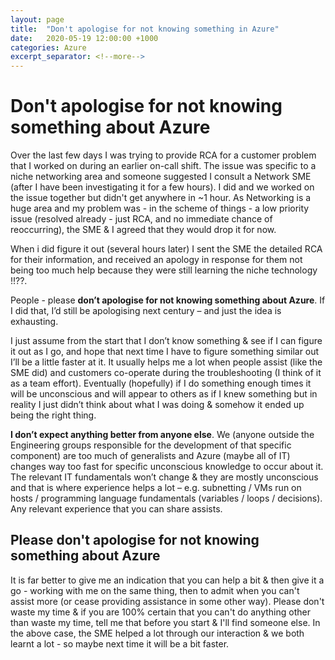 ```yaml
---
layout: page
title:  "Don't apologise for not knowing something in Azure"
date:   2020-05-19 12:00:00 +1000
categories: Azure
excerpt_separator: <!--more-->
---
```

# Don't apologise for not knowing something about Azure

Over the last few days I was trying to provide RCA for a customer problem that I worked on during an earlier on-call shift. The issue was specific to a niche networking area and someone suggested I consult a Network SME (after I have been investigating it for a few hours). I did and we worked on the issue together but didn't get anywhere in ~1 hour. As Networking is a huge area and my problem was - in the scheme of things - a low priority issue (resolved already - just RCA, and no immediate chance of reoccurring), the SME & I agreed that they would drop it for now.

When i did figure it out (several hours later) I sent the SME the detailed RCA for their information, and received an apology in response for them not being too much help because they were still learning the niche technology !!??.

People - please **don’t apologise for not knowing something about Azure**. If I did that, I’d still be apologising next century – and just the idea is exhausting.

I just assume from the start that I don’t know something & see if I can figure it out as I go, and hope that next time I have to figure something similar out I’ll be a little faster at it. It usually helps me a lot when people assist (like the SME did) and customers co-operate during the troubleshooting (I think of it as a team effort). Eventually (hopefully) if I do something enough times it will be unconscious and will appear to others as if I knew something but in reality I just didn’t think about what I was doing & somehow it ended up being the right thing.

**I don’t expect anything better from anyone else**. We (anyone outside the Engineering groups responsible for the development of that specific component) are too much of generalists and Azure (maybe all of IT) changes way too fast for specific unconscious knowledge to occur about it. The relevant IT fundamentals won’t change & they are mostly unconscious and that is where experience helps a lot – e.g. subnetting / VMs run on hosts / programming language fundamentals (variables / loops / decisions). Any relevant experience that you can share assists.

## Please don't apologise for not knowing something about Azure

It is far better to give me an indication that you can help a bit & then give it a go - working with me on the same thing, then to admit when you can't assist more (or cease providing assistance in some other way). Please don't waste my time & if you are 100% certain that you can't do anything other than waste my time, tell me that before you start & I'll find someone else. In the above case, the SME helped a lot through our interaction & we both learnt a lot - so maybe next time it will be a bit faster.
